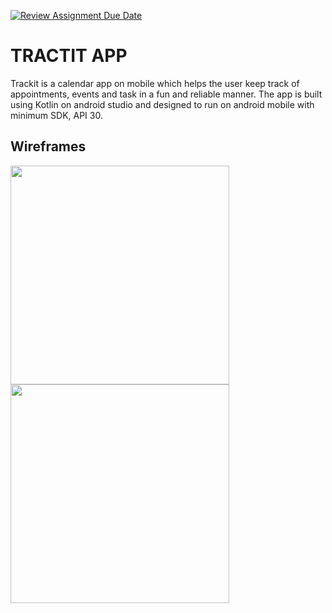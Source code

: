 [![Review Assignment Due Date](https://classroom.github.com/assets/deadline-readme-button-24ddc0f5d75046c5622901739e7c5dd533143b0c8e959d652212380cedb1ea36.svg)](https://classroom.github.com/a/ZX5kW5CC)
# TRACTIT APP

Trackit is a calendar app on mobile which helps the user keep track of appointments, events and task in a fun and reliable manner. The app is built using Kotlin on android studio and designed to run on android mobile with minimum SDK, API 30.

## Wireframes

<img src= "https://github.com/mobile-app-dev-1/mobileapp-Ursula100/assets/122871659/384ead06-c05a-44dc-9221-59debe27d220" width ="350" length = "1200" >
<img src= "https://github.com/mobile-app-dev-1/mobileapp-Ursula100/assets/122871659/ce07f5d2-e314-4227-9ba6-b23b79f73b6c" width ="350" length = "1200" >